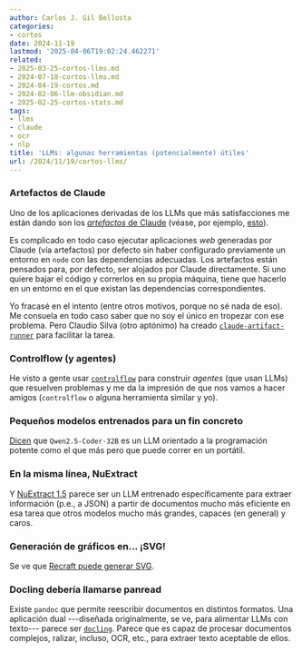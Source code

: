 ```yaml
---
author: Carlos J. Gil Bellosta
categories:
- cortos
date: 2024-11-19
lastmod: '2025-04-06T19:02:24.462271'
related:
- 2025-03-25-cortos-llms.md
- 2024-07-18-cortos-llms.md
- 2024-04-19-cortos.md
- 2024-02-06-llm-obsidian.md
- 2025-02-25-cortos-stats.md
tags:
- llms
- claude
- ocr
- nlp
title: 'LLMs: algunas herramientas (potencialmente) útiles'
url: /2024/11/19/cortos-llms/
---
```


### Artefactos de Claude

Uno de los aplicaciones derivadas de los LLMs que más satisfacciones me están dando son los
[_artefactos_ de Claude](https://support.anthropic.com/en/articles/9487310-what-are-artifacts-and-how-do-i-use-them)
(véase, por ejemplo, [esto](https://datanalytics.com/2024/10/24/claude-artifacts-bee-bot/)).

Es complicado en todo caso ejecutar aplicaciones _web_ generadas por Claude (vía artefactos) por defecto sin haber configurado previamente un entorno en `node` con las dependencias adecuadas. Los artefactos están pensados para, por defecto, ser alojados por Claude directamente. Si uno quiere bajar el código y correrlos en su propia máquina, tiene que hacerlo en un entorno en el que existan las dependencias correspondientes.

Yo fracasé en el intento (entre otros motivos, porque no sé nada de eso). Me consuela en todo caso saber que no soy el único en tropezar con ese problema. Pero Claudio Silva (otro aptónimo) ha creado [`claude-artifact-runner`](https://github.com/claudio-silva/claude-artifact-runner) para facilitar la tarea.

### Controlflow (y agentes)

He visto a gente usar [`controlflow`](https://controlflow.ai/quickstart) para construir _agentes_ (que usan LLMs) que resuelven problemas y me da la impresión de que nos vamos a hacer amigos (`controlflow` o alguna herramienta similar y yo).

### Pequeños modelos entrenados para un fin concreto

[Dicen](https://simonwillison.net/2024/Nov/12/qwen25-coder/) que `Qwen2.5-Coder-32B` es un LLM orientado a la programación potente como el que más pero que puede correr en un portátil.

### En la misma línea, NuExtract

Y [NuExtract 1.5](https://numind.ai/blog/nuextract-1-5---multilingual-infinite-context-still-small-and-better-than-gpt-4o) parece ser un LLM entrenado específicamente para extraer información (p.e., a JSON) a partir de documentos mucho más eficiente en esa tarea que otros modelos mucho más grandes, capaces (en general) y caros.

### Generación de gráficos en... ¡SVG!

Se ve que [Recraft puede generar SVG](https://www.artificialstudio.ai/tools/recraft-v3-svg).

### Docling debería llamarse panread

Existe `pandoc` que permite reescribir documentos en distintos formatos. Una aplicación dual ---diseñada originalmente, se ve, para alimentar LLMs con texto--- parece ser [`docling`](https://simonwillison.net/2024/Nov/3/docling/). Parece que es capaz de procesar documentos complejos, ralizar, incluso, OCR, etc., para extraer texto aceptable de ellos.